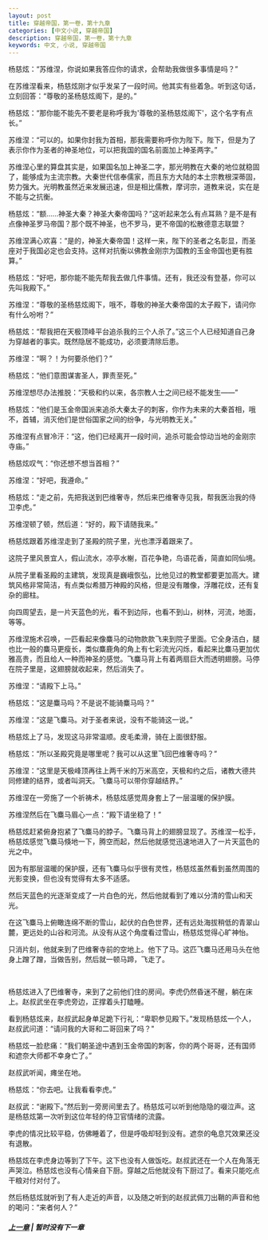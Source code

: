 ```yaml
---
layout: post
title: 穿越帝国，第一卷，第十九章
categories: [中文小说, 穿越帝国]
description: 穿越帝国，第一卷，第十九章
keywords: 中文, 小说, 穿越帝国
---
```


杨慈炫：“苏维涅，你说如果我答应你的请求，会帮助我做很多事情是吗？”

在苏维涅看来，杨慈炫刚才似乎发呆了一段时间。他其实有些着急。听到这句话，立刻回答：“尊敬的圣杨慈炫阁下，是的。”

杨慈炫：“那你能不能先不要老是称呼我为'尊敬的圣杨慈炫阁下'，这个名字有点长。”

苏维涅：“可以的。如果你封我为首相，那我需要称呼你为陛下。陛下，但是为了表示你作为圣者的神圣地位，可以把我国的国名前面加上神圣两字。”

苏维涅心里的算盘其实是，如果国名加上神圣二字，那光明教在大秦的地位就稳固了，能够成为主流宗教。大秦世代信奉儒家，而且东方大陆的本土宗教根深蒂固，势力强大。光明教虽然近来发展迅速，但是相比儒教，摩诃宗，道教来说，实在是不能与之抗衡。

杨慈炫：“额……神圣大秦？神圣大秦帝国吗？”这听起来怎么有点耳熟？是不是有点像神圣罗马帝国？那个既不神圣，也不罗马，更不帝国的松散德意志联盟？

苏维涅满心欢喜：“是的，神圣大秦帝国！这样一来，陛下的圣者之名彰显，而圣座对于我国必定也会支持。这样对抗衡以佛教金刚宗为国教的玉金帝国也更有胜算。”

杨慈炫：“好吧，那你能不能先帮我去做几件事情。还有，我还没有登基，你可以先叫我殿下。”

苏维涅：“尊敬的圣杨慈炫阁下，哦不，尊敬的神圣大秦帝国的太子殿下，请问你有什么吩咐？”

杨慈炫：“帮我把在天极顶峰平台追杀我的三个人杀了。”这三个人已经知道自己身为穿越者的事实。既然隐居不能成功，必须要清除后患。

苏维涅：“啊？！为何要杀他们？”

杨慈炫：“他们意图谋害圣人，罪责至死。”

苏维涅想尽办法推脱：“天极和约以来，各宗教人士之间已经不能发生——”

杨慈炫：“他们是玉金帝国派来追杀大秦太子的刺客，你作为未来的大秦首相，哦不，首辅，消灭他们是世俗国家之间的纷争，与光明教无关。”

苏维涅有点冒冷汗：“这，他们已经离开一段时间，追杀可能会惊动当地的金刚宗寺庙。”

杨慈炫叹气：“你还想不想当首相？”

苏维涅：“好吧，我遵命。”

杨慈炫：“走之前，先把我送到巴维奢寺，然后来巴维奢寺见我，帮我医治我的侍卫李虎。”

苏维涅顿了顿，然后道：“好的，殿下请随我来。”

杨慈炫跟着苏维涅走到了圣殿的院子里，光也漂浮着跟来了。

这院子里风景宜人，假山流水，凉亭水榭，百花争艳，鸟语花香，简直如同仙境。

从院子里看圣殿的主建筑，发现真是巍峨恢弘，比他见过的教堂都要更加高大。建筑风格非常简洁，有点类似希腊万神殿的风格，但是没有雕像，浮雕花纹，还有复杂的廊柱。

向四周望去，是一片天蓝色的光，看不到边际，也看不到山，树林，河流，地面，等等。

苏维涅施术召唤，一匹看起来像麋马的动物款款飞来到院子里面。它全身洁白，腿也比一般的麋马更瘦长，类似麋鹿角的角上有七彩流光闪烁，看起来比麋马更加优雅高贵，而且给人一种而神圣的感觉。飞麋马背上有着两扇巨大而透明翅膀。马停在院子里是，这翅膀就收起来，然后消失了。

苏维涅：“请殿下上马。”

杨慈炫：“这是麋马吗？不是说不能骑麋马吗？”

苏维涅：“这是飞麋马。对于圣者来说，没有不能骑这一说。”

杨慈炫上了马，发现这马非常温顺。皮毛柔滑，骑在上面很舒服。

杨慈炫：“所以圣殿究竟是哪里呢？我可以从这里飞回巴维奢寺吗？”

苏维涅：“这里是天极峰顶再往上两千米的万米高空，天极和约之后，诸教大德共同修建的结界，或者叫洞天。飞麋马可以带你穿越结界。”

苏维涅在一旁施了一个祈祷术，杨慈炫感觉周身套上了一层温暖的保护膜。

苏维涅然后在飞麋马眉心一点：“殿下请坐稳了！”

杨慈炫赶紧俯身抱紧了飞麋马的脖子。飞麋马背上的翅膀显现了。苏维涅一松手，杨慈炫感觉飞麋马倏地一下，腾空而起，然后他就感觉迅速地进入了一片天蓝色的光之中。

因为有那层温暖的保护膜，还有飞麋马似乎很有灵性，杨慈炫虽然看到虽然周围的光影变换，但也没有觉得有太多不适感。

然后天蓝色的光逐渐变成了一片白色的光，然后他就看到了难以分清的雪山和天光。

在这飞麋马上俯瞰连绵不断的雪山，起伏的白色世界，还有远处海拔稍低的青翠山麓，更远处的山谷和河流。从没有从这个角度看过雪山，杨慈炫觉得心旷神怡。

只消片刻，他就来到了巴维奢寺前的空地上。他下了马。这匹飞麋马还用马头在他身上蹭了蹭，当做告别，然后就一顿马蹄，飞走了。

<br>

杨慈炫进入了巴维奢寺，来到了之前他们住的房间。李虎仍然昏迷不醒，躺在床上。赵叔武坐在李虎旁边，正撑着头打瞌睡。

看到杨慈炫来，赵叔武起身单足跪下行礼：“卑职参见殿下。”发现杨慈炫一个人，赵叔武问道：“请问我的大哥和二哥回来了吗？"

杨慈炫一脸悲痛：“我们朝圣途中遇到玉金帝国的刺客，你的两个哥哥，还有国师和遮奈大师都不幸身亡了。”

赵叔武听闻，瘫坐在地。

杨慈炫：“你去吧。让我看看李虎。”

赵叔武：“谢殿下。”然后到一旁房间里去了。杨慈炫可以听到他隐隐的啜泣声。这是杨慈炫第一次听到这位年轻的侍卫官情绪的流露。

李虎的情况比较平稳，仿佛睡着了，但是呼吸却轻到没有。遮奈的龟息咒效果还没有退散。

杨慈炫在李虎身边等到了下午。这下也没有人做饭吃。赵叔武还在一个人在角落无声哭泣。杨慈炫也没有心情亲自下厨。穿越之后他就没有下厨过了。看来只能吃点干粮对付对付了。

然后杨慈炫就听到了有人走近的声音，以及随之听到的赵叔武佩刀出鞘的声音和他的喝问：“来者何人？”

##### [上一章](/2020/03/17/TimeTravellerEmpire-1-18/) | 暂时没有下一章
